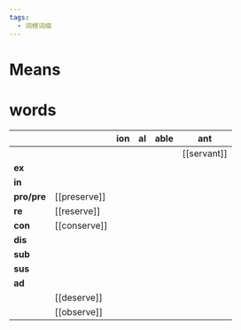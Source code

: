```yaml
---
tags:
  - 词根词缀
---
```

# Means

# words
|             |              | **ion** | **al** | **able** | **ant**     |
| ----------- | ------------ | ------- | ------ | -------- | ----------- |
|             |              |         |        |          | [[servant]] |
| **ex**      |              |         |        |          |             |
| **in**      |              |         |        |          |             |
| **pro/pre** | [[preserve]] |         |        |          |             |
| **re**      | [[reserve]]  |         |        |          |             |
| **con**     | [[conserve]] |         |        |          |             |
| **dis**     |              |         |        |          |             |
| **sub**     |              |         |        |          |             |
| **sus**     |              |         |        |          |             |
| **ad**      |              |         |        |          |             |
|             | [[deserve]]  |         |        |          |             |
|             | [[observe]]  |         |        |          |             |
